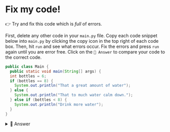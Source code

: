# Fix my code!
👉 Try and fix this code which is *full* of errors.

First, delete any other code in your `main.py` file. Copy each code snippet below into `main.py` by clicking the copy icon in the top right of each code box. Then, hit `run` and see what errors occur. Fix the errors and press `run` again until you are error free. Click on the `👀 Answer` to compare your code to the correct code.
```java
public class Main {
  public static void main(String[] args) {
  int bottles = 6;
  if (bottles == 8) {
    System.out.println("That a great amount of water");
  } else {
    System.out.println("That to much water calm down.");
  } else if (bottles < 8) {
    System.out.println("Drink more water");
  }
}
```

<details> <summary> 👀 Answer </summary>

```java
public class Main {
  public static void main(String[] args) {
  int bottles = 22;
  if (bottles < 12) {
    System.out.println("That a great amount of water");
  } else if (time < 18) {
    System.out.println("That to much water calm down.");
  } else {
    System.out.println("Drink more water");
  }
}
```
rememenber to put else last! And if's first

</details>


